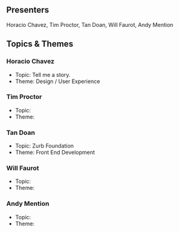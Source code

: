 ## Presenters

Horacio Chavez, Tim Proctor, Tan Doan, Will Faurot, Andy Mention

## Topics & Themes

### Horacio Chavez

* Topic: Tell me a story. 
* Theme: Design / User Experience

### Tim Proctor

* Topic:
* Theme:

### Tan Doan

* Topic: Zurb Foundation
* Theme: Front End Development

### Will Faurot

* Topic:
* Theme:

### Andy Mention

* Topic:
* Theme:
